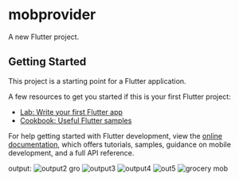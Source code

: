 # mobprovider

A new Flutter project.

## Getting Started

This project is a starting point for a Flutter application.

A few resources to get you started if this is your first Flutter project:

- [Lab: Write your first Flutter app](https://docs.flutter.dev/get-started/codelab)
- [Cookbook: Useful Flutter samples](https://docs.flutter.dev/cookbook)

For help getting started with Flutter development, view the
[online documentation](https://docs.flutter.dev/), which offers tutorials,
samples, guidance on mobile development, and a full API reference.


output:
![output2 gro](https://github.com/Rajasi7102/grocery_cart_provider/assets/126382099/97c58bfa-18ed-4baa-902f-9c31679826da)
![output3](https://github.com/Rajasi7102/grocery_cart_provider/assets/126382099/5d49db7d-78d9-48dd-822b-42ea019c0dc4)
![output4](https://github.com/Rajasi7102/grocery_cart_provider/assets/126382099/8c89a363-02b8-429b-83eb-fa057e8f9988)
![out5](https://github.com/Rajasi7102/grocery_cart_provider/assets/126382099/a1abfab1-ecda-4eb1-a009-54d1f3d24436)
![grocery mob](https://github.com/Rajasi7102/grocery_cart_provider/assets/126382099/d88dfc41-a4f7-464c-9fd4-ca0ea3d2de05)
